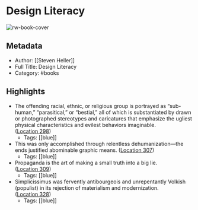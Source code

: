 # Design Literacy

![rw-book-cover](https://images-na.ssl-images-amazon.com/images/I/51m979q1BBL._SL200_.jpg)

## Metadata
- Author: [[Steven Heller]]
- Full Title: Design Literacy
- Category: #books

## Highlights
- The offending racial, ethnic, or religious group is portrayed as “sub-human,” “parasitical,” or “bestial,” all of which is substantiated by drawn or photographed stereotypes and caricatures that emphasize the ugliest physical characteristics and evilest behaviors imaginable. ([Location 298](https://readwise.io/to_kindle?action=open&asin=B00J75IUNS&location=298))
    - Tags: [[blue]] 
- This was only accomplished through relentless dehumanization—the ends justified abominable graphic means. ([Location 307](https://readwise.io/to_kindle?action=open&asin=B00J75IUNS&location=307))
    - Tags: [[blue]] 
- Propaganda is the art of making a small truth into a big lie. ([Location 309](https://readwise.io/to_kindle?action=open&asin=B00J75IUNS&location=309))
    - Tags: [[blue]] 
- Simplicissimus was fervently antibourgeois and unrepentantly Volkish (populist) in its rejection of materialism and modernization. ([Location 328](https://readwise.io/to_kindle?action=open&asin=B00J75IUNS&location=328))
    - Tags: [[blue]] 
